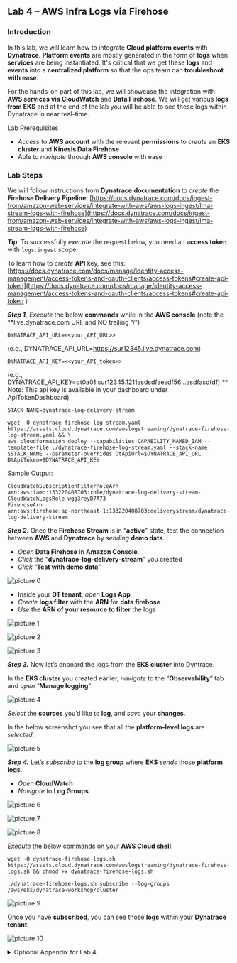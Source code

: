 ## Lab 4 – AWS Infra Logs via Firehose
### Introduction 

In this lab, we will learn how to integrate **Cloud platform events** with **Dynatrace**. **Platform events** are mostly generated in the form of **logs** when **services** are being instantiated. It's critical that we get these **logs** and **events** into a **centralized platform** so that the ops team can **troubleshoot with ease**. 

For the hands-on part of this lab, we will showcase the integration with **AWS services via CloudWatch** and **Data Firehose**. We will get various **logs from EKS** and at the end of the lab you will be able to see these logs within Dynatrace in near real-time.

Lab Prerequisites

* *Access* to **AWS account** with the relevant **permissions** to *create* an **EKS cluster** and **Kinesis Data Firehose**
* Able to *navigate* through **AWS console** with ease

### Lab Steps

We will follow instructions from **Dynatrace** **documentation** to *create* the **Firehose Delivery Pipeline**: [https://docs.dynatrace.com/docs/ingest-from/amazon-web-services/integrate-with-aws/aws-logs-ingest/lma-stream-logs-with-firehose](https://docs.dynatrace.com/docs/ingest-from/amazon-web-services/integrate-with-aws/aws-logs-ingest/lma-stream-logs-with-firehose)

***Tip***: To successfully *execute* the request below, you need an **access token** with ```logs.ingest``` scope.

To learn how to *create* **API** key, see this: [https://docs.dynatrace.com/docs/manage/identity-access-management/access-tokens-and-oauth-clients/access-tokens#create-api-token](https://docs.dynatrace.com/docs/manage/identity-access-management/access-tokens-and-oauth-clients/access-tokens#create-api-token )
 
***Step 1.*** *Execute* the below **commands** while in the **AWS console** (note the **live.dynatrace.com URI, and NO trailing “/”)

``` 
DYNATRACE_API_URL=<<your_API_URL>>
``` 
(e.g., DYNATRACE_API_URL=https://sur12345.live.dynatrace.com)
``` 
DYNATRACE_API_KEY=<<your_API_token>>
```
(e.g., DYNATRACE_API_KEY=dt0a01.sur12345.1211asdsdfaesdf56...asdfasdfdf) 
** Note: This api key is available in your dashboard under ApiTokenDashboard)
```
STACK_NAME=dynatrace-log-delivery-stream
```
 
``` 
wget -O dynatrace-firehose-log-stream.yaml https://assets.cloud.dynatrace.com/awslogstreaming/dynatrace-firehose-log-stream.yaml && \
aws cloudformation deploy --capabilities CAPABILITY_NAMED_IAM --template-file ./dynatrace-firehose-log-stream.yaml --stack-name $STACK_NAME --parameter-overrides DtApiUrl=$DYNATRACE_API_URL DtApiToken=$DYNATRACE_API_KEY 
```

Sample Output:

```
CloudWatchSubscriptionFilterRoleArn
arn:aws:iam::133220408703:role/dynatrace-log-delivery-stream-CloudWatchLogsRole-wgg3reyD7A73
FirehoseArn
arn:aws:firehose:ap-northeast-1:133220408703:deliverystream/dynatrace-log-delivery-stream	 
```

***Step 2.*** Once the **Firehose Stream** is in “**active**” state, test the connection between **AWS** and **Dynatrace** by *sending* **demo data**.
- *Open* **Data Firehose** in **Amazon Console**.
- *Click* the “**dynatrace-log-delivery-stream**" you created
- *Click* “**Test with demo data**”

![picture 0](../../assets/images/657ffc968c98eb54f1cb999e2a0e086f0101367b51e73303429cbb7969725e46.png)  

- Inside your **DT tenant**, *open* **Logs App**
- *Create* **logs filter** with the **ARN** for **data firehose**
- *Use* the **ARN of your resource to filter** the logs

![picture 1](../../assets/images/f6665fa51f2140612a34a5e5186d73cc6f93eac893c85d10ff6cc8889e3f9f07.png)  

![picture 2](../../assets/images/0019ab8ac3c910e81b8d9212608fa151531ec4a68edfebaddad1abf566e2d4d9.png)  

![picture 3](../../assets/images/eac288d32f8bedc3773940f922fe3f089160826ee2555b25f59e30595f2c09df.png)  

***Step 3.*** Now let’s onboard the logs from the **EKS cluster** into Dyntrace.
   
In the **EKS cluster** you created earlier, *navigate* to the “**Observability**” tab and *open* “**Manage logging**”

![picture 4](../../assets/images/9f988d6a568b622d64cdf74f87e6097a97a6ddf73f401cc034d5d28b7d950d12.png)  

*Select* the **sources** you’d like to **log**, and *save* your **changes**. 

In the below screenshot you see that all the **platform-level logs** are *selected*:

![picture 5](../../assets/images/ed5674a2c6fa3ea31af6ef211a057f5f48db0ee0ff4cc78a1a86a19acbcc25ee.png)  

***Step 4.*** Let’s *subscribe* to the **log group** where **EKS** *sends* those **platform logs**.
- *Open* **CloudWatch**
- *Navigate* to **Log Groups**

![picture 6](../../assets/images/5e91d57471ac04f0dbeecc76391ad46d8756480b3c6063890123c180acdaef4f.png)  

![picture 7](../../assets/images/1ccc775b5968647d32ee07ab43ecdbec5ee88e195e4a12da3cc7b4ad117c0d15.png)  

![picture 8](../../assets/images/bc4dc365a08de04d37827267216c593885b793ad5904a25d6be2871dd2780978.png)  

*Execute* the below commands on your **AWS Cloud shell**:
``` 
wget -O dynatrace-firehose-logs.sh https://assets.cloud.dynatrace.com/awslogstreaming/dynatrace-firehose-logs.sh && chmod +x dynatrace-firehose-logs.sh 
``` 

``` 
./dynatrace-firehose-logs.sh subscribe --log-groups /aws/eks/dynatrace-workshop/cluster 
``` 

![picture 9](../../assets/images/70daf7167dea9997b366b9d10588006810e2be6e0c3b6b1da7955cfdba902e99.png) 

Once you have **subscribed**, you can see those **logs** within your **Dynatrace tenant**:

![picture 10](../../assets/images/89989c8926f143a8b28d2257b8e4a447dd845b55fc45318767b10176a58d6b5e.png)  

<details>
<summary>Optional Appendix for Lab 4</summary>
Use this guide in the case where your **EKS cluster is not running** and you need to **create a new one** just to complete this lab.

***Step 1***. *Open* **AWS Cloudshell**

![picture 0](../../assets/images/1c3eeeee02688d530dfd2ed77d83c64390915f8b859c964c36c05555c954f258.png)  

***Step 2.*** The **eksctl CLI** is used to work with **EKS clusters**. It automates many individual tasks. 
 
The below commandline is to *install* **EKSCTL**. These are taken from: [https://eksctl.io/installation/](https://eksctl.io/installation/)

```
ARCH=amd64
PLATFORM=$(uname -s)_$ARCH
curl -sLO https://github.com/eksctl-io/eksctl/releases/latest/download/eksctl_$PLATFORM.tar.gz
curl -sL "https://github.com/eksctl-io/eksctl/releases/latest/download/eksctl_checksums.txt" | grep $PLATFORM | sha256sum –check
tar -xzf eksctl_$PLATFORM.tar.gz -C /tmp && rm eksctl_$PLATFORM.tar.gz
sudo mv /tmp/eksctl /usr/local/bin
```

***Step 3.*** You can now go ahead and *create* a **cluster using the below command**. Remember to *change* the **name of the cluster and the region**.

```
eksctl create cluster --name suraj-hot-perform2025 --region ap-northeast-1 --fargate
``` 

***Step 4.*** You should be able to see the progress of the **EKS cluster creation** within **CloudFormation** -> **Stacks**.

![picture 1](../../assets/images/fb2aada6e9380609086c0d50b6b08a65242228ba27fd25027db0669569370dc8.png)  

***Step 5.*** *Clean up* **EKS**

```
eksctl delete cluster --name suraj-hot-perform2025 --region ap-northeast-1
```
</details>
